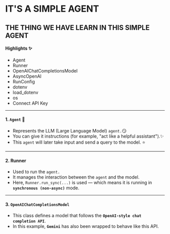 # IT'S A SIMPLE AGENT

## THE THING WE HAVE LEARN IN THIS SIMPLE AGENT

#### Highlights ✨

- Agent
- Runner
- OpenAIChatCompletionsModel
- AsyncOpenAI
- RunConfig
- dotenv
- load_dotenv
- os
- Connect API Key

---
#### 1. <code>Agent</code> 🤖

- Represents the LLM (Large Language Model) <code>agent.</code>😏
- You can give it instructions (for example, "act like a helpful assistant").✨
- This <code>agent</code> will later take input and send a query to the model. ⭐

---
#### 2. Runner

- Used to run the <code>agent.</code>
- It manages the interaction between the <code>agent</code> and the model.
- Here, <code>Runner.run_sync(...)</code> is used — which means it is running in <code>**synchronous (non-async)**</code> mode.

---
#### 3. <code>OpenAIChatCompletionsModel</code>
- This class defines a model that follows the <code>**OpenAI-style chat completion API**</code>.
- In this example, <code>**Gemini**</code> has also been wrapped to behave like this API.

